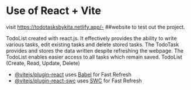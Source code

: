 # Use of React + Vite
visit https://todotasksbykita.netlify.app/- ##website to test out the project.

TodoList created with react.js. It effectively provides the ability to write  various tasks, edit existing tasks and delete stored tasks.
The TodoTask provides and stores the data written despite refreshing the webpage.
The TodoList enables easier access to all tasks which remain saved.
TodoList (Create, Read, Update, Delete)
- [@vitejs/plugin-react](https://github.com/vitejs/vite-plugin-react/blob/main/packages/plugin-react/README.md) uses [Babel](https://babeljs.io/) for Fast Refresh
- [@vitejs/plugin-react-swc](https://github.com/vitejs/vite-plugin-react-swc) uses [SWC](https://swc.rs/) for Fast Refresh
